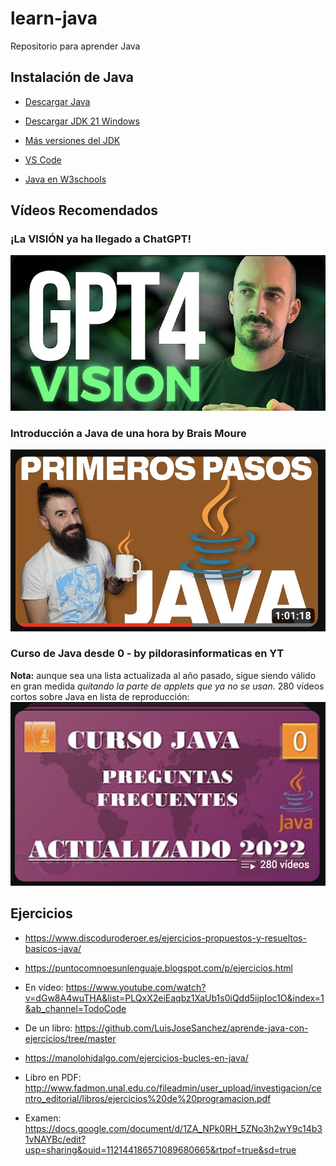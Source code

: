 # learn-java
Repositorio para aprender Java

## Instalación de Java
- [Descargar Java](https://www.java.com/es/download/ie_manual.jsp)
- [Descargar JDK 21 Windows](https://download.oracle.com/java/21/latest/jdk-21_windows-x64_bin.msi)
- [Más versiones del JDK](https://www.oracle.com/java/technologies/downloads)
- [VS Code](https://code.visualstudio.com/download)

- [Java en W3schools](https://www.w3schools.com/java/default.asp)

## Vídeos Recomendados
### ¡La VISIÓN ya ha llegado a ChatGPT!
[![ChatGPT4V](captura.png)](https://www.youtube.com/watch?v=mu0pCB6ZgWI "Análisis de GPT-4V | ¡La VISIÓN ya ha llegado a ChatGPT!")
### Introducción a Java de una hora by Brais Moure
[![Vídeo Brais M. de Java](captura3.png)](https://www.youtube.com/watch?v=W86KTBSiX2o&ab_channel=MoureDevbyBraisMoure "JAVA Desde Cero: Primeros Pasos en una hora")
### Curso de Java desde 0 - by pildorasinformaticas en YT
**Nota:** aunque sea una lista actualizada al año pasado, sigue siendo válido en gran medida *quitando la parte de applets que ya no se usan*.
280 vídeos cortos sobre Java en lista de reproducción:
[![Lista de Java](captura2.png)](https://youtu.be/U709qY6S9rA?si=RyuySBmg9on3_Qyo "Curso de Java desde 0 - by pildorasinformaticas")

## Ejercicios

- https://www.discoduroderoer.es/ejercicios-propuestos-y-resueltos-basicos-java/
- https://puntocomnoesunlenguaje.blogspot.com/p/ejercicios.html
- En vídeo: https://www.youtube.com/watch?v=dGw8A4wuTHA&list=PLQxX2eiEaqbz1XaUb1s0iQdd5ijpIoc1O&index=1&ab_channel=TodoCode
- De un libro: https://github.com/LuisJoseSanchez/aprende-java-con-ejercicios/tree/master
- https://manolohidalgo.com/ejercicios-bucles-en-java/
- Libro en PDF: http://www.fadmon.unal.edu.co/fileadmin/user_upload/investigacion/centro_editorial/libros/ejercicios%20de%20programacion.pdf

- Examen: https://docs.google.com/document/d/1ZA_NPk0RH_5ZNo3h2wY9c14b31vNAYBc/edit?usp=sharing&ouid=112144186571089680665&rtpof=true&sd=true

